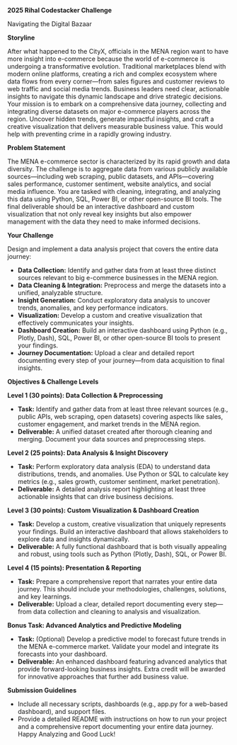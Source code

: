 **2025 Rihal Codestacker Challenge**

Navigating the Digital Bazaar

**Storyline**

After what happened to the CityX, officials in the MENA region want to have more insight into e-commerce because the world of e-commerce is undergoing a transformative evolution. Traditional marketplaces blend with modern online platforms, creating a rich and complex ecosystem where data flows from every corner—from sales figures and customer reviews to web traffic and social media trends. Business leaders need clear, actionable insights to navigate this dynamic landscape and drive strategic decisions. Your mission is to embark on a comprehensive data journey, collecting and integrating diverse datasets on major e-commerce players across the region. Uncover hidden trends, generate impactful insights, and craft a creative visualization that delivers measurable business value. This would help with preventing crime in a rapidly growing industry.

**Problem Statement**

The MENA e-commerce sector is characterized by its rapid growth and data diversity. The challenge is to aggregate data from various publicly available sources—including web scraping, public datasets, and APIs—covering sales performance, customer sentiment, website analytics, and social media influence. You are tasked with cleaning, integrating, and analyzing this data using Python, SQL, Power BI, or other open-source BI tools. The final deliverable should be an interactive dashboard and custom visualization that not only reveal key insights but also empower management with the data they need to make informed decisions.

**Your Challenge**

Design and implement a data analysis project that covers the entire data journey:

- **Data Collection:** Identify and gather data from at least three distinct sources relevant to big e-commerce businesses in the MENA region.
- **Data Cleaning & Integration:** Preprocess and merge the datasets into a unified, analyzable structure.
- **Insight Generation:** Conduct exploratory data analysis to uncover trends, anomalies, and key performance indicators.
- **Visualization:** Develop a custom and creative visualization that effectively communicates your insights.
- **Dashboard Creation:** Build an interactive dashboard using Python (e.g., Plotly, Dash), SQL, Power BI, or other open-source BI tools to present your findings.
- **Journey Documentation:** Upload a clear and detailed report documenting every step of your journey—from data acquisition to final insights.

**Objectives & Challenge Levels**

**Level 1 (30 points): Data Collection & Preprocessing**

- **Task:** Identify and gather data from at least three relevant sources (e.g., public APIs, web scraping, open datasets) covering aspects like sales, customer engagement, and market trends in the MENA region.
- **Deliverable:** A unified dataset created after thorough cleaning and merging. Document your data sources and preprocessing steps.

**Level 2 (25 points): Data Analysis & Insight Discovery**

- **Task:** Perform exploratory data analysis (EDA) to understand data distributions, trends, and anomalies. Use Python or SQL to calculate key metrics (e.g., sales growth, customer sentiment, market penetration).
- **Deliverable:** A detailed analysis report highlighting at least three actionable insights that can drive business decisions.

**Level 3 (30 points): Custom Visualization & Dashboard Creation**

- **Task:** Develop a custom, creative visualization that uniquely represents your findings. Build an interactive dashboard that allows stakeholders to explore data and insights dynamically.
- **Deliverable:** A fully functional dashboard that is both visually appealing and robust, using tools such as Python (Plotly, Dash), SQL, or Power BI.

**Level 4 (15 points): Presentation & Reporting**

- **Task:** Prepare a comprehensive report that narrates your entire data journey. This should include your methodologies, challenges, solutions, and key learnings.
- **Deliverable:** Upload a clear, detailed report documenting every step—from data collection and cleaning to analysis and visualization.

**Bonus Task: Advanced Analytics and Predictive Modeling**

- **Task:** (Optional) Develop a predictive model to forecast future trends in the MENA e-commerce market. Validate your model and integrate its forecasts into your dashboard.
- **Deliverable:** An enhanced dashboard featuring advanced analytics that provide forward-looking business insights. Extra credit will be awarded for innovative approaches that further add business value.

**Submission Guidelines**

- Include all necessary scripts, dashboards (e.g., app.py for a web-based dashboard), and support files.
- Provide a detailed README with instructions on how to run your project and a comprehensive report documenting your entire data journey. Happy Analyzing and Good Luck!
